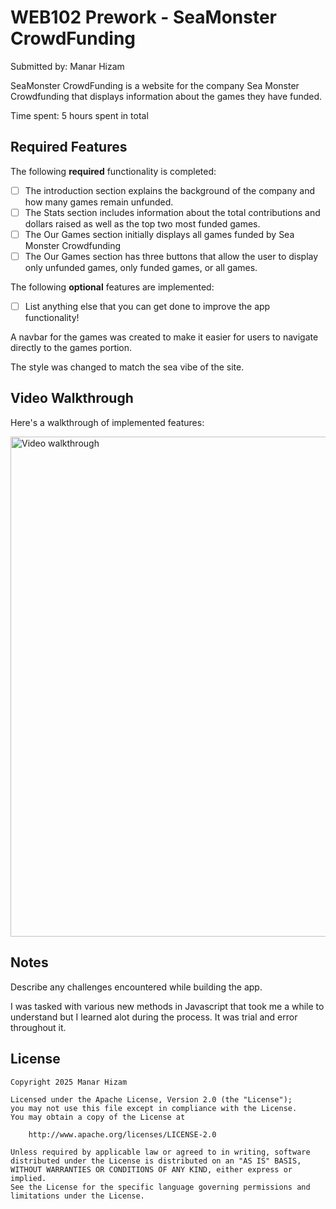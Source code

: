 # WEB102 Prework - SeaMonster CrowdFunding

Submitted by: Manar Hizam

SeaMonster CrowdFunding is a website for the company Sea Monster Crowdfunding that displays information about the games they have funded.

Time spent: 5 hours spent in total

## Required Features

The following **required** functionality is completed:

* [ ] The introduction section explains the background of the company and how many games remain unfunded.
* [ ] The Stats section includes information about the total contributions and dollars raised as well as the top two most funded games.
* [ ] The Our Games section initially displays all games funded by Sea Monster Crowdfunding
* [ ] The Our Games section has three buttons that allow the user to display only unfunded games, only funded games, or all games.

The following **optional** features are implemented:

* [ ] List anything else that you can get done to improve the app functionality!

A navbar for the games was created to make it easier for users to navigate directly to the games portion.

The style was changed to match the sea vibe of the site.

## Video Walkthrough

Here's a walkthrough of implemented features:

<img src="assets/MonsterVideo.mp4" alt="Video walkthrough" width="800"></img>


<!-- Recommended tools:
[Kap](https://getkap.co/) for macOS
[ScreenToGif](https://www.screentogif.com/) for Windows
[peek](https://github.com/phw/peek) for Linux. -->

## Notes

Describe any challenges encountered while building the app.

I was tasked with various new methods in Javascript that took me a while to understand but I learned alot during the process. It was trial and error throughout it.

## License

    Copyright 2025 Manar Hizam

    Licensed under the Apache License, Version 2.0 (the "License");
    you may not use this file except in compliance with the License.
    You may obtain a copy of the License at

        http://www.apache.org/licenses/LICENSE-2.0

    Unless required by applicable law or agreed to in writing, software
    distributed under the License is distributed on an "AS IS" BASIS,
    WITHOUT WARRANTIES OR CONDITIONS OF ANY KIND, either express or implied.
    See the License for the specific language governing permissions and
    limitations under the License.
